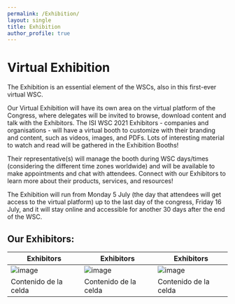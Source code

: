 ```yaml
---
permalink: /Exhibition/
layout: single
title: Exhibition
author_profile: true
---
```


# Virtual Exhibition

The Exhibition is an essential element of the WSCs, also in this first-ever virtual WSC.

Our Virtual Exhibition will have its own area on the virtual platform of the Congress, where delegates will be invited to browse, download content and talk with the Exhibitors.
The ISI WSC 2021 Exhibitors - companies and organisations - will have a virtual booth to customize with their branding and content, such as videos, images, and PDFs.
Lots of interesting material to watch and read will be gathered in the Exhibition Booths!

Their representative(s) will manage the booth during WSC days/times (considering the different time zones worldwide) and will be available to make appointments and chat with attendees.
Connect with our Exhibitors to learn more about their products, services, and resources! 

The Exhibition will run from Monday 5 July (the day that attendees will get access to the virtual platform) up to the last day of the congress, Friday 16 July, and it will stay online and accessible for another 30 days after the end of the WSC.

## Our Exhibitors:

| Exhibitors | Exhibitors | Exhibitors |
| ------------- | ------------- | ------------- |
| ![image](https://user-images.githubusercontent.com/50782609/130884044-7e550089-2d34-438c-93d0-82fa5ea9259c.png) | ![image](https://user-images.githubusercontent.com/50782609/130884224-5720c343-0fff-4343-be0d-171857983b5e.png) | ![image](https://user-images.githubusercontent.com/50782609/130884259-f498ebd1-8e49-4bfe-9e8a-86eeb236191a.png) |
| Contenido de la celda  | Contenido de la celda  | Contenido de la celda  |
